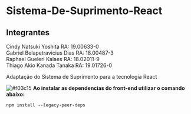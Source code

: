 # Sistema-De-Suprimento-React
## Integrantes
Cindy Natsuki Yoshita RA: 19.00633-0 <br>
Gabriel Belapetravicius Dias RA: 18.00487-3 <br>
Raphael Gueleri Kalaes RA: 18.02011-9 <br>
Thiago Akio Kanada Tanaka RA: 19.01726-0 <br>

Adaptação do Sistema de Suprimento para a tecnologia React

 ![#f03c15](https://placehold.co/15x15/f03c15/f03c15.png) **Ao instalar as dependencias do front-end utilizar o comando abaixo:**
 
``` npm install --legacy-peer-deps ```
